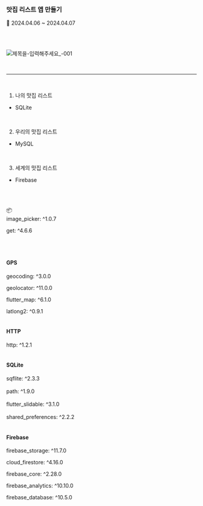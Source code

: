 ### 맛집 리스트 앱 만들기 

📆 2024.04.06 ~ 2024.04.07

<br><br>

![제목을-입력해주세요_-001](https://github.com/likewoody/favoriteFoodApp/assets/151493474/bceaf26d-e03e-40d7-87be-63c69771bad4)


<br>


<hr>
<br>





1. 나의 맛집 리스트
- SQLite

<br>

2. 우리의 맛집 리스트
- MySQL

<br>

3. 세계의 맛집 리스트
- Firebase

<br><br>


📦
<br>
image_picker: ^1.0.7
<br>

get: ^4.6.6

<br>
<br>

#### GPS
geocoding: ^3.0.0

geolocator: ^11.0.0

flutter_map: ^6.1.0

latlong2: ^0.9.1
<br><br>

#### HTTP
http: ^1.2.1
<br><br>

#### SQLite
sqflite: ^2.3.3
<br><br>
path: ^1.9.0
<br><br>
flutter_slidable: ^3.1.0
<br>
<br>
shared_preferences: ^2.2.2
<br><br>
#### Firebase 
firebase_storage: ^11.7.0

cloud_firestore: ^4.16.0

firebase_core: ^2.28.0

firebase_analytics: ^10.10.0

firebase_database: ^10.5.0
